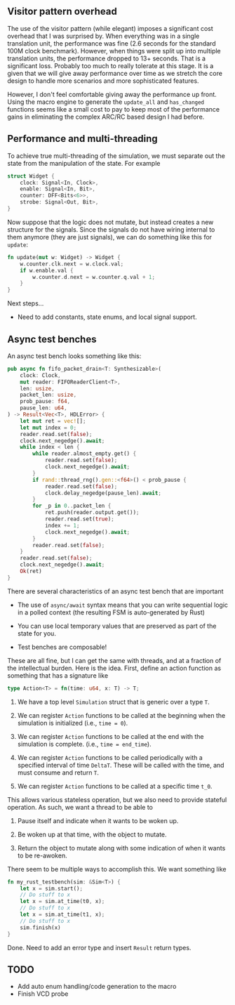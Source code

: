 ## Visitor pattern overhead

The use of the visitor pattern (while elegant) imposes a significant cost overhead
that I was surprised by.  When everything was in a single translation unit, the
performance was fine (2.6 seconds for the standard 100M clock benchmark).  However,
when things were split up into multiple translation units, the performance dropped
to 13+ seconds.  That is a significant loss.  Probably too much to really tolerate
at this stage.  It is a given that we will give away performance over time as we
stretch the core design to handle more scenarios and more sophisticated features.

However, I don't feel comfortable giving away the performance up front.  Using
the macro engine to generate the `update_all` and `has_changed` functions seems
like a small cost to pay to keep most of the performance gains in eliminating the
complex ARC/RC based design I had before.

## Performance and multi-threading

To achieve true multi-threading of the simulation, we must separate out
the state from the manipulation of the state.  For example

```rust
struct Widget {
    clock: Signal<In, Clock>,
    enable: Signal<In, Bit>,
    counter: DFF<Bits<6>>,
    strobe: Signal<Out, Bit>,
}
```

Now suppose that the logic does not mutate, but instead creates a
new structure for the signals.  Since the signals do not have wiring
internal to them anymore (they are just signals), we can do something
like this for `update`:

```rust
fn update(mut w: Widget) -> Widget {
    w.counter.clk.next = w.clock.val;
    if w.enable.val {
        w.counter.d.next = w.counter.q.val + 1;
    }
}
```

Next steps...

- Need to add constants, state enums, and local signal support.

## Async test benches

An async test bench looks something like this:

```rust
pub async fn fifo_packet_drain<T: Synthesizable>(
    clock: Clock,
    mut reader: FIFOReaderClient<T>,
    len: usize,
    packet_len: usize,
    prob_pause: f64,
    pause_len: u64,
) -> Result<Vec<T>, HDLError> {
    let mut ret = vec![];
    let mut index = 0;
    reader.read.set(false);
    clock.next_negedge().await;
    while index < len {
        while reader.almost_empty.get() {
            reader.read.set(false);
            clock.next_negedge().await;
        }
        if rand::thread_rng().gen::<f64>() < prob_pause {
            reader.read.set(false);
            clock.delay_negedge(pause_len).await;
        }
        for _p in 0..packet_len {
            ret.push(reader.output.get());
            reader.read.set(true);
            index += 1;
            clock.next_negedge().await;
        }
        reader.read.set(false);
    }
    reader.read.set(false);
    clock.next_negedge().await;
    Ok(ret)
}
```

There are several characteristics of an async test bench that are important

- The use of `async/await` syntax means that you can write sequential logic in 
a polled context (the resulting FSM is auto-generated by Rust)
  
- You can use local temporary values that are preserved as part of the state
for you.
  
- Test benches are composable!

These are all fine, but I can get the same with threads, and at a fraction
of the intellectual burden.  Here is the idea.  First, define an action function as
something that has a signature like

```rust
type Action<T> = fn(time: u64, x: T) -> T;
```

1.  We have a top level `Simulation` struct that is generic over a type `T`.

2.  We can register `Action` functions to be called at the beginning when the simulation
is initialized (i.e., `time = 0`).
    
3.  We can register `Action` functions to be called at the end with the simulation
    is complete. (i.e., `time = end_time`).
    
4.  We can register `Action` functions to be called periodically with a specified 
    interval of time `DeltaT`.  These will be called with the time, and must 
    consume and return `T`.
    
5.  We can register `Action` functions to be called at a specific time `t_0`.

This allows various stateless operation, but we also need to provide stateful
operation.  As such, we want a thread to be able to 

1. Pause itself and indicate when it wants to be woken up.

2. Be woken up at that time, with the object to mutate.

3. Return the object to mutate along with some indication of when it wants
to be re-awoken.
   
There seem to be multiple ways to accomplish this.  We want something like

```rust
fn my_rust_testbench(sim: &Sim<T>) {
    let x = sim.start();
    // Do stuff to x
    let x = sim.at_time(t0, x);
    // Do stuff to x
    let x = sim.at_time(t1, x);
    // Do stuff to x
    sim.finish(x)
}
```

Done.  Need to add an error type and insert `Result` return types.

## TODO

- Add auto enum handling/code generation to the macro
- Finish VCD probe